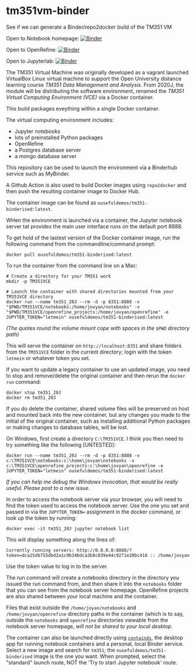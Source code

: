 # tm351vm-binder
See if we can generate a Binder/repo2docker build of the TM351 VM

Open to Notebook homepage: [![Binder](https://gke.mybinder.org/badge_logo.svg)](https://mybinder.org/v2/gh/innovationOUtside/tm351vm-binder/master)

Open to OpenRefine: [![Binder](https://mybinder.org/badge_logo.svg)](https://gke.mybinder.org/v2/gh/innovationOUtside/tm351vm-binder/master?urlpath=openrefine)

Open to Jupyterlab: [![Binder](https://mybinder.org/badge_logo.svg)](https://gke.mybinder.org/v2/gh/innovationOUtside/tm351vm-binder/master?urlpath=lab)

The TM351 Virtual Machine was originally developed as a vagrant launched VirtualBox Linux virtual machine to support the Open University distance learning course *TM351 Data Management and Analysis*. From 2020J, the module will be distributing the software environment, renamed the *TM351 Virtual Computing Environment (VCE)* via a Docker container.

This build packages eveything within a single Docker container.

The virtual computing environment includes:

- Jupyter notebooks
- lots of preinstalled Python packages
- OpenRefine
- a Postgres database server
- a mongo database server

This repository can be used to launch the environment via a Binderhub service such as MyBinder.

A Github Action is also used to build Docker images using `repo2docker` and then push the resulting container image to Docker Hub.

The container image can be found as `ousefuldemos/tm351-binderised:latest`.

WHen the environment is launched via a container, the Jupyter notebook server tat provides the main user interface runs on the default port 8888.

To get hold of the lastest version of the Docker container image, run the following command from the commandline/command prompt:

`docker pull ousefuldemos/tm351-binderised:latest`

To run the container from the command line on a Mac:

```
# Create a directory for your TM351 work
mkdir -p TM351VCE

# Launch the container with shared directories mounted from your TM351VCE directory
docker run --name tm351_20J --rm -d -p 8351:8888 -v "$PWD/TM351VCE/notebooks:/home/jovyan/notebooks" -v "$PWD/TM351VCE/openrefine_projects:/home/jovyan/openrefine" -e JUPYTER_TOKEN="letmein" ousefuldemos/tm351-binderised:latest
```

*(The quotes round the volume mount cope with spaces in the `$PWD` directory path)*

This will serve the container on `http://localhost:8351` and share folders from the `TM351VCE` folder in the current directory; login with the token `letmein` or whatever token you set.

If you want to update a legacy container to use an updated image, you need to stop and remove/delete the original container and then rerun the `docker run` command:

```
docker stop tm351_20J
docker rm tm351_20J
```
If you do delete the container, shared volume files will be preserved on host and mounted back into the new container, but any changes you made to the initial of the original container, such as installing additional Python packages or making changes to database tables, will be lost.

On Windows, first create a directory `C:\TM351VCE`. I think you then need to try something like the following [UNTESTED]:

`docker run --name tm351_20J --rm -d -p 8351:8888 -v c:\TM351VCE\notebooks:c:\home\jovyan\notebooks -v c:\TM351VCE\openrefine_projects:c:\home\jovyan\openrefine -e JUPYTER_TOKEN="letmein" ousefuldemos/tm351-binderised:latest`

*If you can help me debug the Windows invocation, that would be really useful. Please post to a new issue.*

In order to access the notebook server via your browser, you will need to find the token used to access the notebook server. Use the one you set and passed in via the `JUPYTER_TOKEN=` assignment in the docker command, or look up the token by running:

`docker exec -it tm351_20J jupyter notebook list`

This will display something along the lines of:

`Currently running servers:
http://0.0.0.0:8888/?token=dca25d6755dbd2a1c9b346dca3b8c839e44c9271e20bc416 :: /home/jovyan`

Use the token value to log in to the server.

The run command will create a notebooks directory in the directory you issued the run command from, and then share it into the `notebooks` folder that you can see from the notebook server homepage. OpenRefine projects are also shared between your local machine and the container.

Files that exist outside the `/home/joyan/notebooks` and `/home/jovyan/openrefine` directory paths in the container (which is to say, outside the `notebooks` and `openrefine` directories viewable from the notebook server homepage, *will not be shared to your local desktop*.

The container can also be launched directly using [`containds`](https://containds.com/), the desktop app for running notebook containers and a personal, local Binder service. Select a new image and search for `tm351`; the `ousefuldemos/tm351-binderised` image is the one you want. When prompted, select the "standard" launch route, NOT the 'Try to start Jupyter notebook' route.
